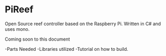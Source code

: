 # PiReef

Open Source reef controller based on the Raspberry Pi.  Written in C# and uses mono.    

Coming soon to this document

-Parts Needed
-Libraries utilized
-Tutorial on how to build. 
